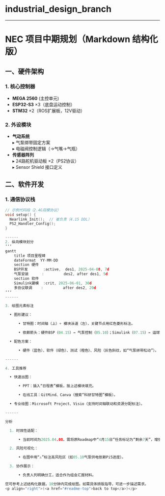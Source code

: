 # industrial_design_branch

<a id="readme-top"></a>

------

# NEC 项目中期规划（Markdown 结构化版）

## 一、硬件架构
### 1. 核心控制器
- **MEGA 2560** (主控单元)  
- **ESP32-S3** ×3（底盘运动控制）  
- **STM32** ×2（ROS扩展板，12V驱动）

### 2. 外设模块
- **气动系统**  
  ▸ 气泵绑带固定方案  
  ▸ 电磁阀控制逻辑（→气嘴→气瓶）  
- **传感器阵列**  
  ▸ 24路舵机驱动板 ×2（PS2协议）  
  ▸ Sensor Shield 接口定义

## 二、软件开发
### 1. 通信协议栈
```c
// 示例代码段（2.4G双模协议）
void setup() {
  Nearlink_Init();  // 崔负责（4.15 DDL）
  PS2_Handler_Config(); 
}

------
2. 纵向模块划分
’’’
gantt
    title 项目里程碑
    dateFormat  YY-MM-DD
    section 硬件
    BSP开发       :active,  des1, 2025-04-08, 7d
    气泵安装      :         des2, after des1, 5d
    section 软件
    Simulink建模  :crit, 2025-06-01, 30d
    多协议联调    :         after des2, 20d
’’’
------

3. 绘图元素标注

  • 图形建议：

      • 甘特图：时间轴（上）+ 模块泳道（左），关键节点用红色菱形标注。

      • 依赖箭头：硬件BSP（04.15）→ 气泵控制（05.10）；Simulink（07.15）→ 运球路径测试（08.10）。

  • 配色方案：

      • 硬件（蓝色）、软件（绿色）、测试（橙色）、风险（灰色斜纹，如“气泵绑带松动”）。

------

4. 工具推荐

  • 快速出图：

      • PPT：插入“日程表”模板，按上述模块填充。

      • 在线工具：GitMind、Canva（搜索“科研甘特图”模板）。

  • 专业绘图：Microsoft Project、Visio（支持时间轴联动和资源分配标注）。

------

分析

  1. 时效性适配：

      • 当前时间为2025.04.08，需将原Roadmap中“4月15日”任务标记为“剩余7天”，增强紧迫性提示。

  2. 风险可视化：

      • 在图中用“⚠”标注高风险区（如05.10气泵供电依赖Pi5进度）。

  3. 协作展示：

      • 负责人列明确分工，适合作为组会汇报材料。

您可参考上述结构化数据，10分钟内完成绘图。如需具体排版指导，可进一步描述需求。
<p align="right">(<a href="#readme-top">back to top</a>)</p>


